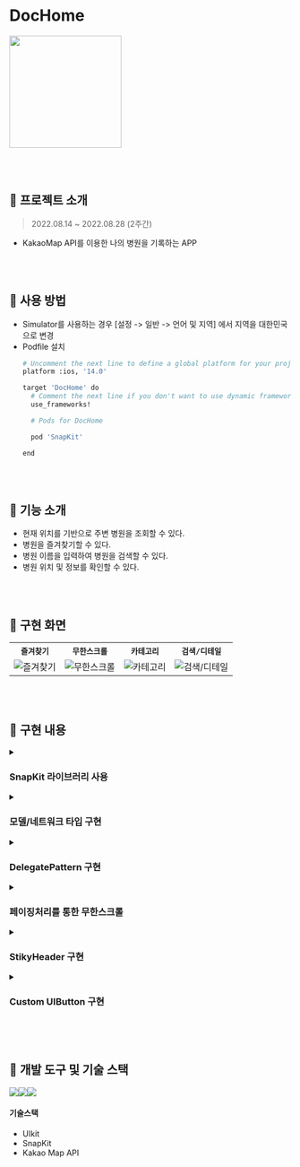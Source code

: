 # DocHome


<img src="https://github.com/HANLeeeee/DocHome/assets/74815957/e665c3f4-fc14-4883-be53-694197c80cf9" width=200>


<br /> <br />

## 📌 프로젝트 소개
> 2022.08.14 ~ 2022.08.28 (2주간)  <br/>
- KakaoMap API를 이용한 나의 병원을 기록하는 APP


<br/><br/>

## 📌 사용 방법
- Simulator를 사용하는 경우 [설정 -> 일반 -> 언어 및 지역] 에서 지역을 대한민국으로 변경
- Podfile 설치
	```bash  
	# Uncomment the next line to define a global platform for your project
	platform :ios, '14.0'
	
	target 'DocHome' do
	  # Comment the next line if you don't want to use dynamic frameworks
	  use_frameworks!
	
	  # Pods for DocHome
	
	  pod 'SnapKit'
	
	end
	```


<br/><br/>
## 📌 기능 소개
- 현재 위치를 기반으로 주변 병원을 조회할 수 있다.
- 병원을 즐겨찾기할 수 있다.
- 병원 이름을 입력하여 병원을 검색할 수 있다.
- 병원 위치 및 정보를 확인할 수 있다.



<br/><br/>

## 📌 구현 화면

<table align="center">
  <tr>
    <th><code>즐겨찾기</code></th>
    <th><code>무한스크롤</code></th>
    <th><code>카테고리</code></th>
    <th><code>검색/디테일</code></th>
  </tr>
  <tr>
    <td><img src="https://github.com/HANLeeeee/DocHome/assets/74815957/fb0ba05d-1445-4076-b94d-a08f45d26d91" alt="즐겨찾기">
    <td><img src="https://github.com/HANLeeeee/DocHome/assets/74815957/9e5fb5fd-c38f-44cf-9631-323233223a6a" alt="무한스크롤">
    <td><img src="https://github.com/HANLeeeee/DocHome/assets/74815957/a8bc32af-c4dd-456e-9326-d5a60f3e29aa" alt="카테고리">
    <td><img src="https://github.com/HANLeeeee/DocHome/assets/74815957/9c37876c-45d5-4083-907e-d6bf9440df14" alt="검색/디테일">
  </tr>
</table>


<br/><br/>

## 📌 구현 내용

<details>
<summary><h3>SnapKit 라이브러리 사용</h3></summary>
	
- 스토리보드를 사용하지 않고 Code Base를 기반으로 AutoLayout 구현했습니다.
- SnapKit 라이브러리를 사용하여 더 쉽고 빠르게 AutoLayout을 구현할 수 있었습니다.

```swift
topView.snp.makeConstraints { make in
    make.top.equalTo(self.safeAreaLayoutGuide)
    make.leading.trailing.equalTo(self.safeAreaLayoutGuide).inset(15)
    make.height.equalTo(Constants.View.HomeView.TopView.size.maxHeight)
}
```

<br/>

</details>

<details>
<summary><h3>모델/네트워크 타입 구현</h3></summary>

- API서버와 HTTP 네트워크를 진행하기 위해서 <code>enum</code> 열거형으로 <code>case</code>를 통해 조건에 맞는 요소들을 추가하였습니다.
- 새로운 Request를 추가할 경우에도 <code>case</code>를 추가하여 확장이 편리하도록 만들었습니다.

```swift
enum APIManager {
    case searchCategory(x: Double, y: Double, page: Int)
    case searchKeyword(keyword: String, x: Double, y: Double)
    
    var endPoint: String {
        switch self {
        case .searchCategory:
            return "/v2/local/search/category.json"
        case .searchKeyword:
            return "/v2/local/search/keyword.json"
        }
    }

...

    func asURLRequest() -> URLRequest? {
        guard var urlComponents = URLComponents(string: Constants.APIURL.KakaoAPI.searchURL) else { return nil }
        
        urlComponents.path = endPoint
        urlComponents.queryItems = parameters
        
        guard let url = urlComponents.url else { return nil }
        var request = URLRequest(url: url)
        
        for (key, value) in headers {
            request.setValue(value, forHTTPHeaderField: key)
        }
        request.httpMethod = method
        
        return request
    }
}
```

<br/>

</details>

<details>
<summary><h3>DelegatePattern 구현</h3></summary>

- 검색화면에서 <code>present</code>나 <code>push</code>를 이용하여 화면 전환을 하면 메인 네비게이션과 연결되지 않아 <code>DelegatePattern</code>을 사용했습니다.
- 프로토콜을 정의하여 검색화면으로 전환하고 싶을 경우에 사용할 수 있게 했습니다.
- 코드의 중복을 줄이고 화면의 재사용을 높여주었습니다.

```swift
protocol FavoriteTableViewCellDelegate: AnyObject {
    func getCollectionViewIndex(index: Int)
}

//MARK: - FavoriteTableViewCellDelegate
extension HomeViewController: FavoriteTableViewCellDelegate {
    func getCollectionViewIndex(index: Int) {
        let favoriteDocument = favoriteSearchResultDatas[index]
        goSearchDetailVC(data: favoriteDocument)
    }
}
```


<br/>

</details>


<details>
<summary><h3>페이징처리를 통한 무한스크롤</h3></summary>

- 한 번 API를 호출하면 10개의 데이터를 가져오고 스크롤을 할 때마다 10개의 데이터를 추가하였습니다.
- <code>TableView</code>에서 가장 밑으로 내렸을 때 <code>Indicator</code> 가 나타나면서 데이터가 추가됩니다.

```swift
// 스크롤을 가장 밑으로 내렸을 때
func scrollViewDidScroll(_ scrollView: UIScrollView) {
    let scrollOffset = scrollView.contentOffset.y
    if scrollOffset > scrollView.contentSize.height-scrollView.frame.size.height+100 {
        // 다음 데이터 추가하기
        nextPage()
    }
}

private func nextPage() {
    // 받아온 데이터가 마지막인지 확인
    guard let isEndPaging = metaData?.isEnd else { return }
    // isPaging은 다음 데이터를 받을 지의 유무를 저장한 변수
    if isPaging && !isEndPaging {
        isPaging = false
        currentPage += 1
        // 데이터 받아오기
        fetchHospitalInfo()
        
        DispatchQueue.main.async { [weak self] in
            guard let self else { return }
            // 데이터를 받기시작하면서 인디게이터 추가
            homeView.homeTableView.tableFooterView = IndicatorView(frame: CGRect(x: 0, y: 0, width: view.frame.width, height: 50))
        }
    }
}

...

private func refreshHospitalInfo(_ filteredData: [Document]) {
    searchResultData = filteredData
    if searchResultData.count < 6 {
        nextPage()
    }
    DispatchQueue.main.async { [weak self] in
        guard let self else { return }
        // 테이블뷰를 리로드하여 받아온 데이터를 테이블셀에 추가
        homeView.homeTableView.reloadData()
        refreshControl.endRefreshing()
        // 데이터를 받았으니 다음 데이터를 받을 수 있다는 뜻
        isPaging = true
        // 인디게이터 삭제
        homeView.homeTableView.tableFooterView = nil
    }
}
```

<br/>


- <code>isPaging</code>값을 통해서 데이터를 가져오는 데 조금 기다리는 효과를 주었습니다.

```swift
DispatchQueue.global().asyncAfter(deadline: .now() + (isPaging ? 0 : 1)) {
...
}
```


<br/>

</details>

<details>
<summary><h3>StikyHeader 구현</h3></summary>

- 처음에는 검색창과 카테고리 버튼들이 고정으로 보이는 화면이지만
- 스크롤을 내렸을 때 많은 데이터가 보일 수 있도록 카테고리 버튼들은 보이지 않게 구현하였습니다.

```swift
private func updateStikyHeader(_ scrollView: UIScrollView) {
    // 스크롤뷰의 위치를 구하기
    let scrollOffset = scrollView.contentOffset.y
    // 스크롤뷰의 top제약조건을 가져오기
    let scrollY = homeView.topView.constraints[0].constant - scrollOffset
    // 검색창과 버튼들의 고정 최대 높이와 최소 높이를 정하기
    let maxHeight = Constants.View.HomeView.TopView.size.maxHeight
    let minHeight = Constants.View.HomeView.TopView.size.minHeight
    
    // 스크롤뷰의 위치값에 따라서 제약조건을 변경
    let clampedScrollY = min(max(scrollY, minHeight), maxHeight)
    homeView.topView.constraints[0].constant = clampedScrollY
    
    // 스크롤뷰가 한번에 스크롤되는 것을 방지
    if scrollY > minHeight && scrollY < maxHeight {
        scrollView.contentOffset.y = 0
    }
    
    // 투명도 조절
    let alpha = clampedScrollY / maxHeight
    homeView.cellStackView.alpha = alpha
}
```


<br/>

</details>

<details>
<summary><h3>Custom UIButton 구현</h3></summary>

- 카테고리 버튼이나 즐겨찾기 버튼은 여러 <code>View</code>에서 반복적으로 사용하기 때문에 <code>UIView</code> 및 <code>UIButton</code>파일을 만들어서 재사용하였습니다.

```swift
final class FavoriteButton: UIButton {
    weak var favoriteButtonDelegate: FavoriteButtonDelegate?
        
    override init(frame: CGRect) {
        super.init(frame: frame)
        setup()
    }
    
    @available(*, unavailable)
    required init?(coder: NSCoder) {
        fatalError("init(coder:) has not been implemented")
    }
    
    private func setup() {
        self.isSelected = false
        self.setImage(UIImage(systemName: "bookmark"), for: .normal)
        self.setImage(UIImage(systemName: "bookmark.fill"), for: .selected)
        changeFavoriteButtonColor()
        
        self.addTarget(self, action: #selector(touchUpFavoriteButton), for: .touchUpInside)
    }
    
    ...
}

```

<br/>

- 즐겨찾기 버튼은 <code>TableViewCell</code>, <code>CollectionViewCell</code>, <code>DetailView</code> 등 다양한 곳에서 사용되기 때문에 클릭되었을 때를 알려주기 위해서 프로토콜을 정의하여 재사용성을 높였습니다.

```swift
// 사용
lazy var favoriteButton = { () -> FavoriteButton in
    let btn = FavoriteButton()
    btn.favoriteButtonDelegate = self
    return btn
}()

protocol FavoriteButtonDelegate: AnyObject {
    func actionFavoriteButton(isSelect: Bool)
}

// RecommendTableViewCell의 FavoriteButtonDelegate
extension RecommendTableViewCell: FavoriteButtonDelegate {
    func actionFavoriteButton(isSelect: Bool) {
    ...
}

// FavoriteCollectionViewCell의 FavoriteButtonDelegate
extension FavoriteCollectionViewCell: FavoriteButtonDelegate {
    ...
}

// SearchDetailViewController의 FavoriteButtonDelegate
extension SearchDetailViewController: FavoriteButtonDelegate {
    func actionFavoriteButton(isSelect: Bool) {
    ...
}

```


</details>


<br/><br/>

## 📌 개발 도구 및 기술 스택
<img src="https://img.shields.io/badge/swift-F05138?style=for-the-badge&logo=swift&logoColor=white"><img src="https://img.shields.io/badge/xcode-147EFB?style=for-the-badge&logo=xcode&logoColor=white"><img src="https://img.shields.io/badge/UIKit-2396F3?style=for-the-badge&logo=UIKit&logoColor=white">
#### 기술스택
- UIkit
- SnapKit
- Kakao Map API

<br/><br/>
